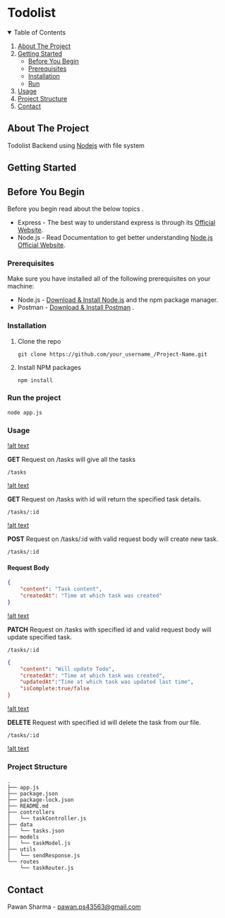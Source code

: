 



<br />
<p align="center">
  <h1>Todolist</h1>

</p>

<!-- TABLE OF CONTENTS -->
<details open="open">
  <summary>Table of Contents</summary>
  <ol>
    <li>
      <a href="#about-the-project">About The Project</a>
    </li>
    <li>
      <a href="#getting-started">Getting Started</a>
      <ul>
      	<li><a href="#before-you-begin">Before You Begin</a></li>
        <li><a href="#prerequisites">Prerequisites</a></li>
        <li><a href="#installation">Installation</a></li>
       <li><a href="#run">Run</a></li>
      </ul>
    </li>
    <li><a href="#usage">Usage</a></li>
    <li><a href="#project-structure">Project Structure</a></li>
   <li><a href="#contact">Contact</a></li>
  </ol>
</details>



<!-- ABOUT THE PROJECT -->
## About The Project

Todolist Backend using [Nodejs](https://nodejs.org/en/) with file system



<!-- GETTING STARTED -->
## Getting Started
## Before You Begin
Before you begin  read about the below topics .
* Express - The best way to understand express is through its [Official Website](http://expressjs.com/).
* Node.js - Read Documentation to get better understanding [Node.js Official Website](http://nodejs.org/).

### Prerequisites

Make sure you have installed all of the following prerequisites on your machine:

* Node.js - [Download & Install Node.js](https://nodejs.org/en/download/) and the npm package manager. 
* Postman - [Download & Install Postman](https://www.postman.com/downloads/) . 

### Installation


1. Clone the repo
   ```
   git clone https://github.com/your_username_/Project-Name.git
   ```
2. Install NPM packages
   ```
   npm install
   ```
### Run the project
   ```
   node app.js
   ```
	
### Usage

[!alt text](https://raw.githubusercontent.com/pawan43563/Images/main/addnewtask.png)
	

**GET** 
Request on /tasks will give all the tasks

```
/tasks
```



[!alt text](https://raw.githubusercontent.com/pawan43563/Images/main/getalltasks.png)




**GET** 
Request on /tasks with id will return the specified task details.

```
/tasks/:id
```
[!alt text](https://raw.githubusercontent.com/pawan43563/Images/main/getbyid.png)

**POST** 
Request on /tasks/:id with valid request body will create new task.

```
/tasks/:id
```


#### Request Body

```json
{
	"content": "Task content",
	"createdAt": "Time at which task was created"
}
```


[!alt text](https://raw.githubusercontent.com/pawan43563/Images/main/addnewtask.png)

**PATCH** 
Request on /tasks with specified id  and valid request body  will update specified task.

```
/tasks/:id
```


```json
{
	"content": "Will update Todo",
	"createdAt": "Time at which task was created",
	"updatedAt":"Time at which task was updated last time",
	"isComplete:true/false
}
```

[!alt text](https://raw.githubusercontent.com/pawan43563/Images/main/updatebyid.png)


**DELETE** 
Request with specified id will delete the task from our file.

```
/tasks/:id
```
[!alt text](https://raw.githubusercontent.com/pawan43563/Images/main/deletetaskbyid.png)

### Project Structure

```
.
├── app.js
├── package.json
├── package-lock.json
├── README.md
├── controllers
│   └── taskController.js
├── data
│   └── tasks.json
├── models
│   └── taskModel.js
├── utils
│   └── sendResponse.js
└── routes
    └── taskRouter.js
```










<!-- CONTACT -->
## Contact

Pawan Sharma - pawan.ps43563@gmail.com




